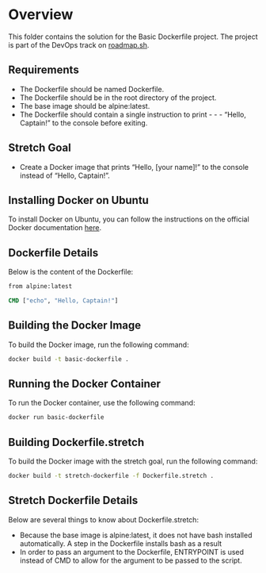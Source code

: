# Overview

This folder contains the solution for the Basic Dockerfile project. The project is part of the DevOps track on [roadmap.sh](https://roadmap.sh).

## Requirements

- The Dockerfile should be named Dockerfile.
- The Dockerfile should be in the root directory of the project.
- The base image should be alpine:latest.
- The Dockerfile should contain a single instruction to print - - - “Hello, Captain!” to the console before exiting.

## Stretch Goal

- Create a Docker image that prints “Hello, [your name]!” to the console instead of “Hello, Captain!”.

## Installing Docker on Ubuntu

To install Docker on Ubuntu, you can follow the instructions on the official Docker documentation [here](https://docs.docker.com/engine/install/ubuntu/).

## Dockerfile Details

Below is the content of the Dockerfile:

```Dockerfile
from alpine:latest

CMD ["echo", "Hello, Captain!"]
```

## Building the Docker Image

To build the Docker image, run the following command:

```bash
docker build -t basic-dockerfile .
```

## Running the Docker Container

To run the Docker container, use the following command:

```bash
docker run basic-dockerfile
```

## Building Dockerfile.stretch

To build the Docker image with the stretch goal, run the following command:

```bash
docker build -t stretch-dockerfile -f Dockerfile.stretch .
```

## Stretch Dockerfile Details

Below are several things to know about Dockerfile.stretch:

- Because the base image is alpine:latest, it does not have bash installed automatically. A step in the Dockerfile installs bash as a result
- In order to pass an argument to the Dockerfile, ENTRYPOINT is used instead of CMD to allow for the argument to be passed to the script.
